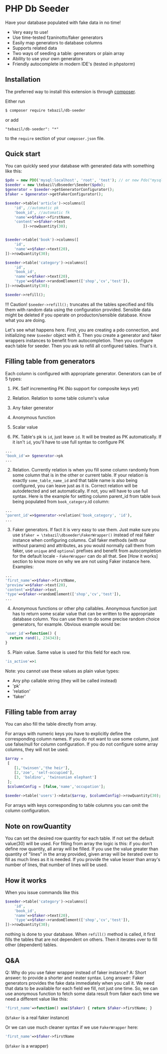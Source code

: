 # PHP Db Seeder
Have your database populated with fake data in no time! 

* Very easy to use!
* Use time-tested fzaninotto/faker generators
* Easily map generators to database columns
* Supports related data
* Two ways of seeding a table: generators or plain array
* Ability to use your own generators
* Friendly autocomplete in modern IDE's (tested in phpstorm)


## Installation

The preferred way to install this extension is through [composer](http://getcomposer.org/download/).

Either run

```bash
$ composer require tebazil/db-seeder
```

or add

```
"tebazil/db-seeder": "*"
```

to the `require` section of your `composer.json` file.

## Quick start

You can quickly seed your database with generated data with something like this:

```php
$pdo = new PDO('mysql:localhost', 'root', 'test'); // or new Pdo("mysql:host=" . $_ENV["MYSQL_HOST"],$_ENV["MYSQL_USER"],$_ENV["MYSQL_PASSWORD"])
$seeder = new \tebazil\dbseeder\Seeder($pdo);
$generator = $seeder->getGeneratorConfigurator();
$faker = $generator->getFakerConfigurator();

$seeder->table('article')->columns([
    'id', //automatic pk
    'book_id', //automatic fk
    'name'=>$faker->firstName,
    'content'=>$faker->text
        ])->rowQuantity(30);


$seeder->table('book')->columns([
    'id',
    'name'=>$faker->text(20),
])->rowQuantity(30);

$seeder->table('category')->columns([
    'id',
    'book_id',
    'name'=>$faker->text(20),
    'type'=>$faker->randomElement(['shop','cv','test']),
])->rowQuantity(30);

$seeder->refill();
```

!!! Caution! `$seeder->refill();` truncates all the tables specified and fills them with random data using the configuration provided. Sensible data might be deleted if you operate on producton/sensible database. Know what you are doing.

Let's see what happens here. First, you are creating a pdo connection, and initializing new `$seeder` object with it. Then you create a generator and faker wrappers instances to benefit from autocompletion. Then you configure each table for seeder. Then you ask to refill all configured tables. That's it.

## Filling table from generators

Each column is configured with appropriate generator. Generators can be of 5 types:
1) PK. Self incrementing PK (No support for composite keys yet)
2) Relation. Relation to some table column's value
3) Any faker generator
4) Anonymous function
5) Scalar value

1) PK. Table's pk is `id`, just leave `id`. It will be treated as PK automatically. If it isn't `id`, you'll have to use full syntax to configure PK

```php
...
'book_id'=> $generator->pk
...
```

2) Relation. Currently relation is when you fill some column randomly from some column that is in the other or current table. 
If your relation is exactly `some_table_name_id` and that table name is also being configured, you can leave just as it is. Correct relation will be autodetected and set automatically. If not, you will have to use full syntax. Here is the example for setting column parent_id from table `book` being populated from `book_category`.id column:

```php
...
'parent_id'=>$generator->relation('book_category', 'id'),
...
```

3) Faker generators. If fact it is very easy to use them. Just make sure you use `$faker = \tebazil\dbseeder\FakerWrapper()` instead of real faker instance when configuring columns. Call faker methods (with our without params) and attributes, as you would normally call them from faker, use `unique` and `optional` prefixes and benefit from autocompletion for the default locale - `FakerWrapper` can do all that. See [How it works] section to know more on why we are not using Faker instance here.
Examples:

```php
...
'first_name'=>$faker->firstName,
'preview'=>$faker->text(20),
'content'=>$faker->text,
'type'=>$faker->randomElement(['shop','cv','test']),
...
```

4) Anonymous functions or other php callables.
Anonymous function just has to return some scalar value that can be written to the appropriate database column. You can use them to do some precise random choice generators, for example.
Obvious example would be:

```php
'user_id'=>function() {
  return rand(1, 234343);
}
```

5) Plain value.
Same value is used for this field for each row.
 
```php
'is_active'=>1
```

Note: you cannot use these values as plain value types:
* Any php callable string (they will be called instead)
* 'pk'
* 'relation'
* 'faker'

## Filling table from array
You can also fill the table directly from array.
 
For arrays with numeric keys you have to explicitly define the corresponding column names. If you do not want to use some column, just use false/null for column configuration. If you do not configure some array columns, they will not be used.
```php
$array =
 [
    [1,'twinsen','the heir'],
    [2,'zoe', 'self-occupied'],
    [3, 'baldino', 'twinsunian elephant']
 ];
 $columnConfig = [false,'name','occupation'];
 
$seeder->table('users')->data($array, $columnConfig)->rowQuantity(30);
```

For arrays with keys corresponding to table columns you can omit the column configuration.

## Note on rowQuantity
You can set the desired row quantity for each table. If not set the default value(30) will be used. For filling from array the logic is this: if you don't define row quantity, all array will be filled. If you use the value greater than quantity of "lines" in the array provided, given array will be iterated over to fill as much lines as it is needed. If you provide the value lesser than array's number of lines, that number of lines will be used.

## How it works
When you issue commands like this 

```php
$seeder->table('category')->columns([
    'id',
    'book_id',
    'name'=>$faker->text(20),
    'type'=>$faker->randomElement(['shop','cv','test']),
])->rowQuantity(30);
```

nothing is done to your database. When `refill()` method is called, it first fills the tables that are not dependent on others. Then it iterates over to fill other (dependent) tables.
 
 
## Q&A
Q: Why do you use faker wrapper instead of faker instance? 
A: Short answer: to provide a shorter and neater syntax. Long answer: Faker generators provides the fake data immediately when you call it. We need that data to be available for each field we fill, not just one time. So, we can use anonymous function to fetch some data result from faker each time we need a different value like this:

```php
'first_name'=>function() use($faker) { return $faker->firstName; }
```
(`$faker` is a real faker instance)
 
Or we can use much cleaner syntax if we use `FakerWrapper` here: 

```php
'first_name'=>$faker->firstName
```
(`$faker` is a wrapper)

